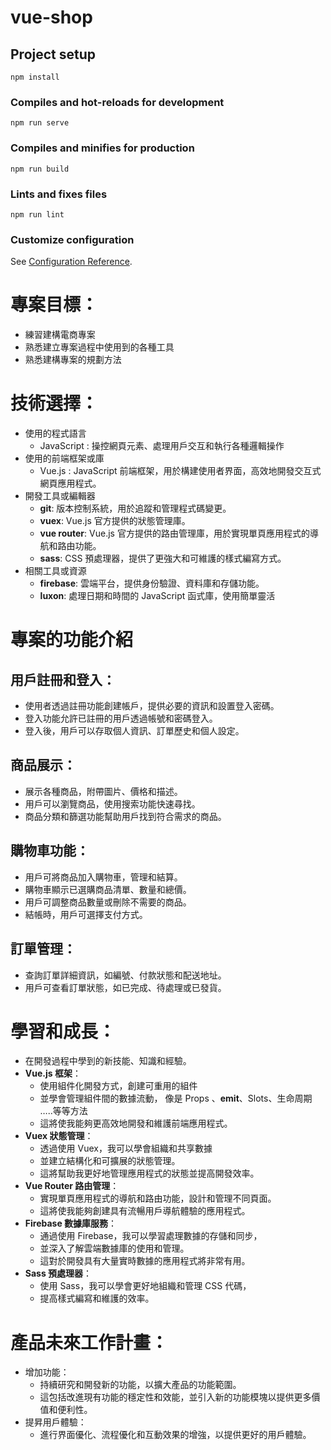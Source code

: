 # vue-shop

## Project setup
```
npm install
```

### Compiles and hot-reloads for development
```
npm run serve
```

### Compiles and minifies for production
```
npm run build
```

### Lints and fixes files
```
npm run lint
```

### Customize configuration
See [Configuration Reference](https://cli.vuejs.org/config/).


# 專案目標：

- 練習建構電商專案
- 熟悉建立專案過程中使用到的各種工具
- 熟悉建構專案的規劃方法

# 技術選擇：

- 使用的程式語言
  - JavaScript : 操控網頁元素、處理用戶交互和執行各種邏輯操作
- 使用的前端框架或庫
  - Vue.js : JavaScript 前端框架，用於構建使用者界面，高效地開發交互式網頁應用程式。
- 開發工具或編輯器
  - **git**: 版本控制系統，用於追蹤和管理程式碼變更。
  - **vuex**: Vue.js 官方提供的狀態管理庫。
  - **vue router**: Vue.js 官方提供的路由管理庫，用於實現單頁應用程式的導航和路由功能。
  - **sass**: CSS 預處理器，提供了更強大和可維護的樣式編寫方式。
- 相關工具或資源
  - **firebase**: 雲端平台，提供身份驗證、資料庫和存儲功能。
  - **luxon**: 處理日期和時間的 JavaScript 函式庫，使用簡單靈活

# 專案的功能介紹

## 用戶註冊和登入：

- 使用者透過註冊功能創建帳戶，提供必要的資訊和設置登入密碼。
- 登入功能允許已註冊的用戶透過帳號和密碼登入。
- 登入後，用戶可以存取個人資訊、訂單歷史和個人設定。

## 商品展示：

- 展示各種商品，附帶圖片、價格和描述。
- 用戶可以瀏覽商品，使用搜索功能快速尋找。
- 商品分類和篩選功能幫助用戶找到符合需求的商品。

## 購物車功能：

- 用戶可將商品加入購物車，管理和結算。
- 購物車顯示已選購商品清單、數量和總價。
- 用戶可調整商品數量或刪除不需要的商品。
- 結帳時，用戶可選擇支付方式。

## 訂單管理：

- 查詢訂單詳細資訊，如編號、付款狀態和配送地址。
- 用戶可查看訂單狀態，如已完成、待處理或已發貨。

# 學習和成長：

- 在開發過程中學到的新技能、知識和經驗。
- **Vue.js 框架**：
  - 使用組件化開發方式，創建可重用的組件
  - 並學會管理組件間的數據流動， 像是 Props 、**emit**、Slots、生命周期 …..等等方法
  - 這將使我能夠更高效地開發和維護前端應用程式。
- **Vuex 狀態管理**：
  - 透過使用 Vuex，我可以學會組織和共享數據
  - 並建立結構化和可擴展的狀態管理。
  - 這將幫助我更好地管理應用程式的狀態並提高開發效率。
- **Vue Router 路由管理**：
  - 實現單頁應用程式的導航和路由功能，設計和管理不同頁面。
  - 這將使我能夠創建具有流暢用戶導航體驗的應用程式。
- **Firebase 數據庫服務**：
  - 通過使用 Firebase，我可以學習處理數據的存儲和同步，
  - 並深入了解雲端數據庫的使用和管理。
  - 這對於開發具有大量實時數據的應用程式將非常有用。
- **Sass 預處理器**：
  - 使用 Sass，我可以學會更好地組織和管理 CSS 代碼，
  - 提高樣式編寫和維護的效率。

# 產品未來工作計畫：

- 增加功能：
  - 持續研究和開發新的功能，以擴大產品的功能範圍。
  - 這包括改進現有功能的穩定性和效能，並引入新的功能模塊以提供更多價值和便利性。
- 提昇用戶體驗：
  - 進行界面優化、流程優化和互動效果的增強，以提供更好的用戶體驗。
